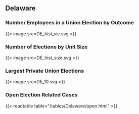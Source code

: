 ##  Delaware

### Number Employees in a Union Election by Outcome
{{< image src=DE_hist_vic.svg >}}

### Number of Elections by Unit Size
{{< image src=DE_hist_size.svg >}}

### Largest Private Union Elections
{{< image src=DE_10.svg >}}

### Open Election Related Cases
{{< readtable table="/tables/Delaware/open.html" >}}

